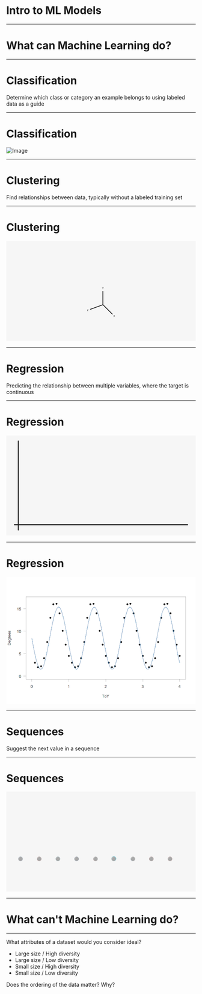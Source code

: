 # Intro to ML Models

<!--
We've learned about machine learning and artificial intelligence at a very high level. In this
session we'll dive a little deeper and talk about what machine learning can do and what types of
models support different problem domains.
-->

---

# What **can** Machine Learning do?

<!--
Though machine learning is not new, its application in modern life has really started to expand over
the last decade. What are some machine learning products that you know about? How has machine learning
shown up and improved something you use?

*Give the class a few minutes to think of and call out answers. There should be a wide variety of
answers. If not, give some examples like self-driving cars, language recognition, facial
recognition, and whatever else you can think of.*

Think of the diversity of applications of machine learning that we just mentioned. Given that
diversity, it is obvious machine learning is much more than just one thing. Yes, it involves
learning from data. But how it learns, what it learns, and what it can predict varies widely.

The machine learning community has settled on a few groupings of model types, each with different
applications.
-->

---

# Classification
Determine which class or category an example belongs to using labeled data as a guide

<!--
Classification is a very common machine learning model type.

Classification systems determine which class or category an example belongs to. They can
distinguish between two or more classes. These classes are defined based on your goals for
the machine learning system.

For example, to answer the question, "Is this a lion?" you would choose the classes "yes" and
"no" (the problem of choosing between two classes is also called “binary classification”). To
answer the question, "What type of cat is this?" you might choose the classes "lion," "tiger,"
and "kitten."

Classification can be used to identify objects in images or even identify whether credit card transactions are fraudulent or not.

What are some examples that you know of that would be machine learning classification?
-->

---

# Classification
![Image](res/classification.gif)

<!--
This animation shows, mathematically, what a binary classification system is trying to do: given
data points from two classes (blue and red), learn some mathematical function that can separate
the two classes and predict which class a new data point is in.

The system can predict which class to apply to new data after training on existing data labeled
with the correct class. 

What are some other examples of a classification system that you can think of?
*(very open ended, possible ex):
who is speaking right now?
identify objects in images
label emails as spam*
-->

---

# Clustering
Find relationships between data, typically without a labeled training set

<!--
Clustering looks for similar examples in a dataset. It is an example of unsupervised machine
learning, or a system that does not require correct labels provided to learn. Instead, in the
process of clustering, a machine learning system defines categories and places examples into
each category by quantifying how closely examples are related to one another.

Clustering differs from classification because the categories are not defined by you. Clustering
systems propose their own categories based on patterns found in the examples. 
-->

---

# Clustering
![Image](res/clustering.gif)

<!--
For example, let’s say the child from the zoo wants to organize a photo album of many pictures
from the zoo. They don’t know a lot about animals, but they do notice that some are very small 
(reptiles, birds), some are medium sized (monkeys, seals) and some are very big (elephants, tigers). 
They might sort the pictures into three groups based on size. 

Clustering systems similarly attempt to find “clusters” of similar data examples.

What are other examples of clustering you can think of? What features might a clustering system use to create clusters?
*(many possible ex):
suggesting similar videos
grouping many examples of soft drinks from around the world)
-->

---

# Regression
Predicting the relationship between multiple variables, where the target is continuous

<!--
Regression predicts the relationship between two or more variables. If you were interested in 
predicting the price of a house, you might look for patterns in location, square footage, or number
of bedrooms. While classification involves a discrete, categorical value to predict, regression
involves a continuous value to predict.
-->

---

# Regression
![Image](res/linear_regression.gif)

<!--
This graphic shows one simple type of regression, which tries to find the best-fitting line for
some data points, then makes predictions based on that line.
-->

---

# Regression
![Image](res/regression2.png)

<!--
Regression may also discover a more complicated pattern, such as this sine-like pattern of sea
surface temperature every year.

What are other examples of regression? What features might be useful for that
regression system?
*(possible ex):
estimate arrival time based on traffic and distance
predict crop yield based on weather, time of year*

Note: *logistic* regression is a classification technique (with a binary target), and the similar names can be confusing. But typically, when we say "regression" we mean predicting a continuous variable.
-->

--- 

# Sequences
Suggest the next value in a sequence

<!--
Finally, sequence prediction suggests what might come next, based on previous examples.
-->

---

# Sequences
![Image](res/sequences.gif)

<!--
Autocomplete is an example of a sequence prediction: predicting what word is most likely to be
entered after typing part of a phrase.

What are some other examples of sequence predictions?
*(possible ex):
translations based on context
password strength (how predictable is the next letter from the previous ones)
autocomplete
marketbasket* 
-->

---

# What **can't** Machine Learning do?

<!--
Machine learning is *not* magic, and ML is not a good fit for all problems. The principles underlying
machine learning are not new but are possible today because of the amount of available public data and
processing power. 

What can ML not do?

There are problems for which ML is not a good or viable solution. For example, if you don’t have enough
data or not enough diversity, ie, the data is so biased that you can’t generalize. And there are
problems that ML actually cannot solve.

Good ML problems:
* have a clear use case, 
* reflect developers' solid understanding of the problem, 
* use lots of historical data, 
* and require decisions, not just predictions.

Some examples of current limitations of ML are linked here: https://www.quora.com/What-can-machine-learning-do-and-cant-do) 
an ML system cannot infer a context-free grammar that generates the strings in a language. In other words,
an ML system can’t achieve true understanding of the grammar that generates a language the same way a human can. 
Similar to statistics or data science approaches, ML cannot be used to show cause-effect relationships. 
-->

---

What attributes of a dataset would you consider ideal?

* Large size / High diversity
* Large size / Low diversity
* Small size / High diversity
* Small size / Low diversity

Does the ordering of the data matter? Why?

<!--
One important consideration is the quality of data -- machine learning models are only as good as
the examples used to train them. 

What attributes of a dataset would be ideal? 
*(Correct answer is Large size / High diversity: A large number of examples that cover a variety of use cases is essential for a machine learning system to understand the underlying patterns in the data. A model trained on this type of
dataset is more likely to perform well on new data. But it also may take a long time to train.)*

Even if you have a lot of data, if it does not cover a variety of examples, a model will have lower
confidence for new data underrepresented in the training examples.

A small dataset with lots of variety makes it challenging to find patterns in the data. The predictions
will lack the confidence a larger dataset provides. And if your dataset is small without much variation,
you may not even need machine learning.

Does ordering of the data matter? 
*(Answer: Kind of)*

Ordering of the data matters when you might have groups of highly correlated examples. For example, if
you feed your ML system all pictures of lions, then all pictures of tigers, and so on, it may not be
able to learn general patterns as well. It’s extremely important to shuffle the training data to avoid
such groupings. Though, as long as you shuffle, the exact ordering after the shuffle does not matter.
-->
